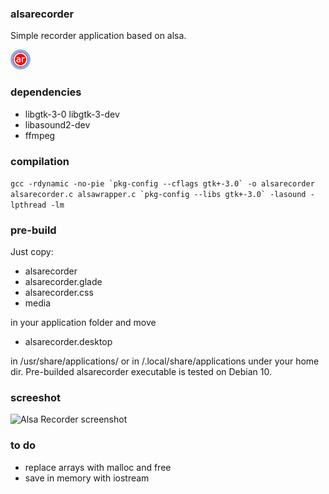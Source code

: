 ### alsarecorder
Simple recorder application based on alsa.  
  
![Alsa Recorder Logo](/media/alsarecorder-icon.png)

### dependencies
* libgtk-3-0 libgtk-3-dev
* libasound2-dev
* ffmpeg

### compilation
```gcc -rdynamic -no-pie `pkg-config --cflags gtk+-3.0` -o alsarecorder alsarecorder.c alsawrapper.c `pkg-config --libs gtk+-3.0` -lasound -lpthread -lm```

### pre-build
Just copy:    
* alsarecorder  
* alsarecorder.glade  
* alsarecorder.css  
* media

in your application folder and move  
  
* alsarecorder.desktop
  
in /usr/share/applications/ or in /.local/share/applications under your home dir. Pre-builded alsarecorder executable is tested on Debian 10.

### screeshot
![Alsa Recorder screenshot](/media/screenshot.png)

### to do
* replace arrays with malloc and free  
* save in memory with iostream  

